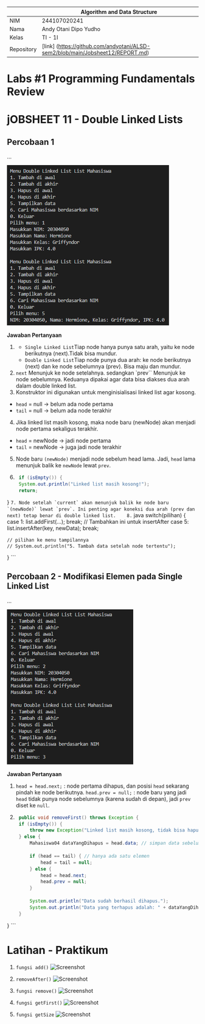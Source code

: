 |  | Algorithm and Data Structure |
|--|--|
| NIM |  244107020241|
| Nama |  Andy Otani Dipo Yudho |
| Kelas | TI - 1I |
| Repository | [link] (https://github.com/andyotani/ALSD-sem2/blob/main/Jobsheet12/REPORT.md) |

# Labs #1 Programming Fundamentals Review
# jOBSHEET 11 - Double Linked Lists


## Percobaan 1 
...

![Screenshot](img/img1.png)

**Jawaban Pertanyaan**
1. - `Single Linked List`Tiap node hanya punya satu arah, yaitu ke node berikutnya (next).Tidak bisa mundur.
   - `Double Linked List`Tiap node punya dua arah: ke node berikutnya (next) dan ke node sebelumnya (prev). Bisa maju dan mundur.
2. `next` Menunjuk ke node setelahnya. sedangkan `prev`` Menunjuk ke node sebelumnya. Keduanya dipakai agar data bisa diakses dua arah dalam double linked list.
3. Konstruktor ini digunakan untuk menginisialisasi linked list agar kosong.
  - `head` = null → belum ada node pertama
  - `tail` = null → belum ada node terakhir
4. Jika linked list masih kosong, maka node baru (newNode) akan menjadi node pertama sekaligus terakhir.
  - `head` = newNode → jadi node pertama
  - `tail` = newNode → juga jadi node terakhir
5. Node baru `(newNode)` menjadi node sebelum head lama. Jadi, `head` lama menunjuk balik ke `newNode` lewat `prev`.
6. ```java
    if (isEmpty()) {
    System.out.println("Linked list masih kosong!");
    return;
}
    ```
7. Node setelah `current` akan menunjuk balik ke node baru `(newNode)` lewat `prev`. Ini penting agar koneksi dua arah (prev dan next) tetap benar di double linked list.   
8. ``` java
    switch(pilihan) {
    case 1:
        list.addFirst(...);
        break;
    // Tambahkan ini untuk insertAfter
    case 5:
        list.insertAfter(key, newData);
        break;

    // pilihan ke menu tampilannya
    // System.out.println("5. Tambah data setelah node tertentu");
}
     ```

## Percobaan 2 - Modifikasi Elemen pada Single Linked List
...

![Screenshot](img/img2.png)

**Jawaban Pertanyaan**
1. `head = head.next;` : node pertama dihapus, dan posisi `head` sekarang pindah ke node berikutnya.
   `head.prev = null;` : node baru yang jadi `head` tidak punya node sebelumnya (karena sudah di depan), jadi `prev` diset ke `null`.  

2. ```java
    public void removeFirst() throws Exception {
    if (isEmpty()) {
        throw new Exception("Linked list masih kosong, tidak bisa hapus!");
    } else {
        Mahasiswa04 dataYangDihapus = head.data; // simpan data sebelum dihapus

        if (head == tail) { // hanya ada satu elemen
            head = tail = null;
        } else {
            head = head.next;
            head.prev = null;
        }

        System.out.println("Data sudah berhasil dihapus.");
        System.out.println("Data yang terhapus adalah: " + dataYangDihapus);
    }
}
     ```
# Latihan - Praktikum

1. `fungsi add()`
![Screenshot](img/latihan1.png)

2. `removeAfter()`
![Screenshot](img/latihan1.png)

3. `fungsi remove()`
![Screenshot](img/latihan1.png)

4. `fungsi getFirst()`
![Screenshot](img/latihan1.png)

5. `fungsi getSize`
![Screenshot](img/latihan1.png)

